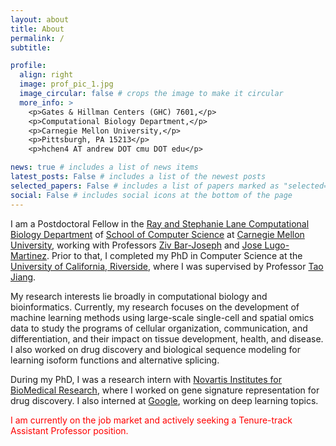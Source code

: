 ```yaml
---
layout: about
title: About
permalink: /
subtitle:

profile:
  align: right
  image: prof_pic_1.jpg
  image_circular: false # crops the image to make it circular
  more_info: >
    <p>Gates & Hillman Centers (GHC) 7601,</p>
    <p>Computational Biology Department,</p>
    <p>Carnegie Mellon University,</p>
    <p>Pittsburgh, PA 15213</p>
    <p>hchen4 AT andrew DOT cmu DOT edu</p>

news: true # includes a list of news items
latest_posts: False # includes a list of the newest posts
selected_papers: False # includes a list of papers marked as "selected={true}"
social: False # includes social icons at the bottom of the page
---
```


I am a Postdoctoral Fellow in the [Ray and Stephanie Lane Computational Biology Department]() of [School of Computer Science](https://www.cs.cmu.edu/) at [Carnegie Mellon University](https://www.cmu.edu/), working with Professors [Ziv Bar-Joseph](https://www.cs.cmu.edu/~zivbj/) and [Jose Lugo-Martinez](https://www.andrew.cmu.edu/user/jlugomar/). Prior to that, I completed my PhD in Computer Science at the [University of California, Riverside](https://www1.cs.ucr.edu/), where I was supervised by Professor [Tao Jiang](https://www.cs.ucr.edu/~jiang/).

My research interests lie broadly in computational biology and bioinformatics. Currently, my research focuses on the development of machine learning methods using large-scale single-cell and spatial omics data to study the programs of cellular organization, communication, and differentiation, and their impact on tissue development, health, and disease. I also worked on drug discovery and biological sequence modeling for learning isoform functions and alternative splicing.

During my PhD, I was a research intern with [Novartis Institutes for BioMedical Research](https://www.linkedin.com/company/novartis/), where I worked on gene signature representation for drug discovery. I also interned at [Google](https://www.linkedin.com/company/google/), working on deep learning topics.

<span style="color: red;">I am currently on the job market and actively seeking a Tenure-track Assistant Professor position.</span>
